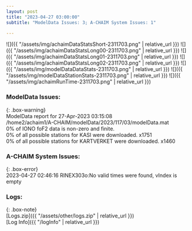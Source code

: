 ```yaml
---
layout: post
title: "2023-04-27 03:00:00"
subtitle: "ModelData Issues: 3; A-CHAIM System Issues: 1"

---
```


![]({{ "/assets/img/achaimDataStatsShort-2311703.png" | relative_url }})
![]({{ "/assets/img/achaimDataStatsLong00-2311703.png" | relative_url }})
![]({{ "/assets/img/achaimDataStatsLong01-2311703.png" | relative_url }})
![]({{ "/assets/img/achaimDataStatsLong02-2311703.png" | relative_url }})
![]({{ "/assets/img/modelDataDataStats-2311703.png" | relative_url }})
![]({{ "/assets/img/modelDataStationStats-2311703.png" | relative_url }})
![]({{ "/assets/img/achaimRunTime-2311703.png" | relative_url }})


### ModelData Issues:  
  
{: .box-warning}  
 ModelData report for 27-Apr-2023 03:15:08   
 /home2/achaim1/A-CHAIM/modelData/2023/117/03/modelData.mat   
 0% of IONO foF2 data is non-zero and finite.   
 0% of all possible stations for KASI were downloaded. x1751   
 0% of all possible stations for KARTVERKET were downloaded. x1460   
  
### A-CHAIM System Issues:  
  
{: .box-error}  
2023-04-27 02:46:16 RINEX303o:No valid times were found, vIndex is empty  

### Logs:  
  
{: .box-note}  
[Logs.zip]({{ "/assets/other/logs.zip" | relative_url }})  
[Log Info]({{ "/logInfo" | relative_url }})  
